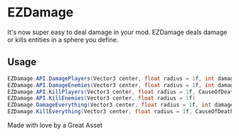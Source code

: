 # EZDamage
It's now super easy to deal damage in your mod. EZDamage deals damage or kills entities in a sphere you define.
## Usage
``` cs
EZDamage.API.DamagePlayers(Vector3 center, float radius = 1f, int damage = 1, CauseOfDeath causeOfDeath = CauseOfDeath.Unknown)
EZDamage.API.DamageEnemies(Vector3 center, float radius = 1f, int damage = 1)
EZDamage.API.KillPlayers(Vector3 center, float radius = 1f, CauseOfDeath causeOfDeath = CauseOfDeath.Unknown)
EZDamage.API.KillEnemies(Vector3 center, float radius = 1f)
EZDamage.DamageEverything(Vector3 center, float radius = 1f, int damage = 1, CauseOfDeath causeOfDeath = CauseOfDeath.Unknown)
EZDamage.KillEverything(Vector3 center, float radius = 1f, CauseOfDeath causeOfDeath = CauseOfDeath.Unknown)
```
Made with love by a Great Asset
